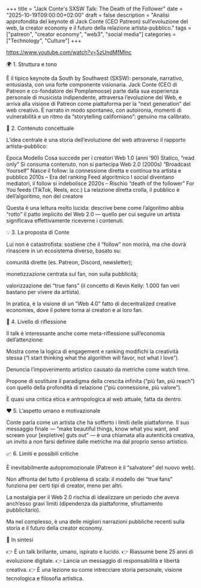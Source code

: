 +++
title = "Jack Conte's SXSW Talk: The Death of the Follower"
date = "2025-10-19T09:00:00+02:00"
draft = false
description = "Analisi approfondita del keynote di Jack Conte (CEO Patreon) sull'evoluzione del web, la creator economy e il futuro della relazione artista-pubblico."
tags = ["patreon", "creator economy", "web3", "social media"]
categories = ["Technology", "Culture"]
+++

https://www.youtube.com/watch?v=5zUndMfMInc

🌍 1. Struttura e tono

È il tipico keynote da South by Southwest (SXSW): personale, narrativo, entusiasta, con una forte componente visionaria. Jack Conte (CEO di Patreon e co-fondatore dei Pomplamoose) parte dalla sua esperienza personale di musicista indipendente, attraversa l’evoluzione del Web, e arriva alla visione di Patreon come piattaforma per la “next generation” del web creativo.
È narrato in modo spontaneo, con autoironia, momenti di vulnerabilità e un ritmo da “storytelling californiano”: genuino ma calibrato.

🧭 2. Contenuto concettuale

L’idea centrale è una storia dell’evoluzione del web attraverso il rapporto artista–pubblico:

Epoca	Modello	Cosa succede per i creatori
Web 1.0 (anni ‘90)	Statico, “read only”	Si consuma contenuto, non si partecipa
Web 2.0 (2000s)	“Broadcast Yourself”	Nasce il follow: la connessione diretta e continua tra artista e pubblico
2010s – Era del ranking	Feed algoritmico	I social diventano mediatori, il follow si indebolisce
2020s – Rischio “death of the follower”	For You feeds (TikTok, Reels, ecc.)	La relazione diretta crolla, il pubblico è dell’algoritmo, non del creatore

Questa è una lettura molto lucida: descrive bene come l’algoritmo abbia “rotto” il patto implicito del Web 2.0 — quello per cui seguire un artista significava effettivamente riceverne i contenuti.

💡 3. La proposta di Conte

Lui non è catastrofista: sostiene che il “follow” non morirà, ma che dovrà rinascere in un ecosistema diverso, basato su:

comunità dirette (es. Patreon, Discord, newsletter);

monetizzazione centrata sul fan, non sulla pubblicità;

valorizzazione dei “true fans” (il concetto di Kevin Kelly: 1.000 fan veri bastano per vivere da artista).

In pratica, è la visione di un “Web 4.0” fatto di decentralized creative economies, dove il potere torna ai creatori e ai loro fan.

🧠 4. Livello di riflessione

Il talk è interessante anche come meta-riflessione sull’economia dell’attenzione:

Mostra come la logica di engagement e ranking modifichi la creatività stessa (“I start thinking what the algorithm will favor, not what I love”).

Denuncia l’impoverimento artistico causato da metriche come watch time.

Propone di sostituire il paradigma della crescita infinita (“più fan, più reach”) con quello della profondità di relazione (“più connessione, più valore”).

È quasi una critica etica e antropologica al web attuale, fatta da dentro.

❤️ 5. L’aspetto umano e motivazionale

Conte parla come un artista che ha sofferto i limiti delle piattaforme.
Il suo messaggio finale — “make beautiful things, know what you want, and scream your [expletive] guts out” — è una chiamata alla autenticità creativa, un invito a non farsi definire dalle metriche ma dal proprio senso artistico.

📈 6. Limiti e possibili critiche

È inevitabilmente autopromozionale (Patreon è il “salvatore” del nuovo web).

Non affronta del tutto il problema di scala: il modello dei “true fans” funziona per certi tipi di creator, meno per altri.

La nostalgia per il Web 2.0 rischia di idealizzare un periodo che aveva anch’esso gravi limiti (dipendenza da piattaforme, sfruttamento pubblicitario).

Ma nel complesso, è una delle migliori narrazioni pubbliche recenti sulla storia e il futuro della creator economy.

🔮 In sintesi

👉 È un talk brillante, umano, ispirato e lucido.
👉 Riassume bene 25 anni di evoluzione digitale.
👉 Lancia un messaggio di responsabilità e libertà creativa.
👉 È una lezione su come intrecciare storia personale, visione tecnologica e filosofia artistica.